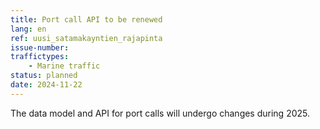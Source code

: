 ```yaml
---
title: Port call API to be renewed
lang: en
ref: uusi_satamakayntien_rajapinta
issue-number:
traffictypes:
    - Marine traffic
status: planned
date: 2024-11-22
---
```


The data model and API for port calls will undergo changes during 2025.
